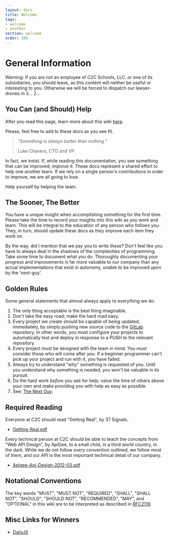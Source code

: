```yaml
---
layout: docs
title: Welcome
tags: 
- welcome
- another
section: welcome
order: 100
---
```


# General Information 

Warning: If you are not an employee of C2C Schools, LLC. or one of its subsidiaries, 
you should leave, as this content will neither be useful or interesting to you.
Otherwise we will be forced to dispatch our lawyer-drones in 3... 2...

## You Can (and Should) Help

After you read this page, learn more about this wiki [here](md/tools/devwiki/index.md).

Please, feel free to add to these docs as you see fit.  

> "_Something is always better than nothing._"
>
> Luke Chavers, CTO and VP

In fact, we insist.  If, while reading this documentation, you see something 
that can be improved; _improve it_.  These docs represent a shared effort to 
help one another learn.  If we rely on a single person's contributions in order 
to improve, we are all going to lose.

Help yourself by helping the team.

## The Sooner, The Better

You have a unique insight when accomplishing something for the first time.  Please
take the time to record your insights into this wiki as you work and learn.  This 
will be integral to the education of any person who follows you.  They, in turn,
should update these docs as they improve each item they work on.  

By the way, did I mention that we pay you to write these?  Don't feel like you 
have to always deal in the shadows of the complexities of programming.  Take some 
time to document what you do.  Thoroughly documenting your progress and improvements
is far more valuable to our company than any actual implementations that exist in
autonomy, unable to be improved upon by the 'next-guy'.

## Golden Rules

Some general statements that almost always apply to everything we do:

1. The only thing acceptable is the best thing imaginable.
2. Don't take the easy road; make the hard road easy.
3. Every project we create should be capable of being updated, immediately, by
simply pushing new source code to the [GitLab](/md/tools/gitlab/index.md) repository.  In other words, you
must configure your projects to automatically test and deploy in response to a
PUSH to the relevant repository.
4. Every project must be designed with the team in mind.  You _must_ consider those 
who will come after you.  If a beginner programmer can't pick up your project and 
run with it, you have failed.
5. Always try to understand "why" something is requested of you.  Until you understand
why something is needed, you won't be valuable in its pursuit.
6. Do the hard work _before_ you ask for help; value the time of others above your 
own and make providing you with help as easy as possible.
7. See: [The Next Guy](/md/conventions/terms.md#The_Next_Guy_-_Your_Actual_Boss).


## Required Reading

Everyone at C2C should read "Getting Real", by 37 Signals.

* [Getting-Real.pdf](/downloads/ebooks/Getting-Real.pdf)
   
Every technical person at C2C should be able to teach the concepts from 
"Web API Design", by ApiGee, to a small child, in a third world country, in
the dark.  While we do not follow _every_ convention outlined, we follow most of
them, and our API is the most important technical detail of our company.

* [Apigee-Api-Design-2012-03.pdf](/downloads/ebooks/Apigee-Api-Design-2012-03.pdf)


## Notational Conventions

The key words "MUST", "MUST NOT", "REQUIRED", "SHALL", "SHALL NOT", "SHOULD", 
"SHOULD NOT", "RECOMMENDED", "MAY", and "OPTIONAL" in this wiki are to be 
interpreted as described in [RFC2119](https://www.ietf.org/rfc/rfc2119).


## Misc Links for Winners

* [DailyJS](http://dailyjs.com/)
